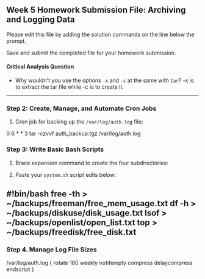 ## Week 5 Homework Submission File: Archiving and Logging Data

Please edit this file by adding the solution commands on the line below the prompt.

Save and submit the completed file for your homework submission.

#### Critical Analysis Question

- Why wouldn't you use the options `-x` and `-c` at the same with `tar`?
	-x is to extract the tar file while -c is to create it.
---

### Step 2: Create, Manage, and Automate Cron Jobs

1. Cron job for backing up the `/var/log/auth.log` file:

0 6 * * 3 tar -czvvf auth_backup.tgz /var/log/auth.log

### Step 3: Write Basic Bash Scripts

1. Brace expansion command to create the four subdirectories:

2. Paste your `system.sh` script edits below:

#!bin/bash
free -th > ~/backups/freeman/free_mem_usage.txt
df -h > ~/backups/diskuse/disk_usage.txt
lsof > ~/backups/openlist/open_list.txt
top > ~/backups/freedisk/free_disk.txt
---

### Step 4. Manage Log File Sizes
/var/log/auth.log {
	rotate 180
	weekly
	notifempty
	compress
	delaycompress
	endscript
}
